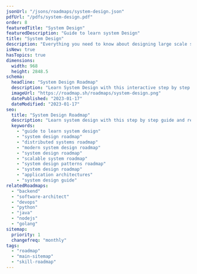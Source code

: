 ```yaml
---
jsonUrl: "/jsons/roadmaps/system-design.json"
pdfUrl: "/pdfs/system-design.pdf"
order: 8
featuredTitle: "System Design"
featuredDescription: "Guide to learn system Design"
title: "System Design"
description: "Everything you need to know about designing large scale systems."
isNew: true
hasTopics: true
dimensions:
  width: 968
  height: 2848.5
schema:
  headline: "System Design Roadmap"
  description: "Learn System Design with this interactive step by step guide in 2023. We also have resources and short descriptions attached to the roadmap items so you can get everything you want to learn in one place."
  imageUrl: "https://roadmap.sh/roadmaps/system-design.png"
  datePublished: "2023-01-17"
  dateModified: "2023-01-17"
seo:
  title: "System Design Roadmap"
  description: "Learn system design with this step by step guide and resources."
  keywords:
    - "guide to learn system design"
    - "system design roadmap"
    - "distributed systems roadmap"
    - "modern system design roadmap"
    - "system design roadmap"
    - "scalable system roadmap"
    - "system design patterns roadmap"
    - "system design roadmap"
    - "application architectures"
    - "system design guide"
relatedRoadmaps:
  - "backend"
  - "software-architect"
  - "devops"
  - "python"
  - "java"
  - "nodejs"
  - "golang"
sitemap:
  priority: 1
  changefreq: "monthly"
tags:
  - "roadmap"
  - "main-sitemap"
  - "skill-roadmap"
---
```


